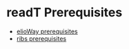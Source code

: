 # readT Prerequisites
- [elioWay prerequisites](/prerequisites.html)
- [ribs prerequisites](/ribs/prerequisites.html)
